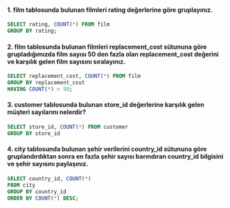 #### 1. film tablosunda bulunan filmleri rating değerlerine göre gruplayınız.

```SQL
SELECT rating, COUNT(*) FROM film
GROUP BY rating;
```

#### 2. film tablosunda bulunan filmleri replacement_cost sütununa göre grupladığımızda film sayısı 50 den fazla olan replacement_cost değerini ve karşılık gelen film sayısını sıralayınız.

```SQL
SELECT replacement_cost, COUNT(*) FROM film
GROUP BY replacement_cost
HAVING COUNT(*) > 50;
```

#### 3. customer tablosunda bulunan store_id değerlerine karşılık gelen müşteri sayılarını nelerdir?

```SQL
SELECT store_id, COUNT(*) FROM customer
GROUP BY store_id
```

#### 4. city tablosunda bulunan şehir verilerini country_id sütununa göre gruplandırdıktan sonra en fazla şehir sayısı barındıran country_id bilgisini ve şehir sayısını paylaşınız.

```SQL
SELECT country_id, COUNT(*)
FROM city
GROUP BY country_id
ORDER BY COUNT(*) DESC;
```